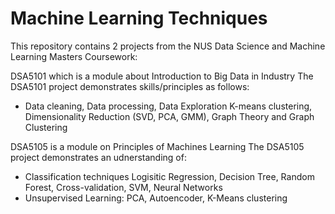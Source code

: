 # Machine Learning Techniques
This repository contains 2 projects from the NUS Data Science and Machine Learning Masters Coursework:

DSA5101 which is a module about Introduction to Big Data in Industry
The DSA5101 project demonstrates skills/principles as follows: 
- Data cleaning, Data processing, Data Exploration K-means clustering, Dimensionality Reduction (SVD, PCA, GMM), Graph Theory and Graph Clustering

DSA5105 is a module on Principles of Machines Learning
The DSA5105 project demonstrates an udnerstanding of:
- Classification techniques Logisitic Regression, Decision Tree, Random Forest, Cross-validation, SVM, Neural Networks
- Unsupervised Learning: PCA, Autoencoder, K-Means clustering
